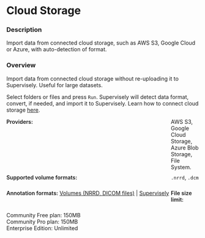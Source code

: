 # Cloud Storage

### Description

Import data from connected cloud storage, such as AWS S3, Google Cloud or Azure, with auto-detection of format.

### Overview

Import data from connected cloud storage without re-uploading it to Supervisely. Useful for large datasets.

Select folders or files and press `Run`. Supervisely will detect data format, convert, if needed, and import it to Supervisely. Learn how to connect cloud storage <a href="https://docs.supervisely.com/enterprise-edition/advanced-tuning/s3" target="_blank">here</a>.

<div style="display: grid; grid-template-columns: auto 1fr; grid-column-gap: 5px; grid-row-gap: 10px; grid-auto-rows: auto;">
  <b style="font-weight: 600; flex: none;" class="mr5">Providers:</b>
  <span>AWS S3, Google Cloud Storage, Azure Blob Storage, File System.</span>
  <b style="font-weight: 600; flex: none;" class="mr5">Supported volume formats:</b>
  <span><code>.nrrd</code>, <code>.dcm</code></span>

<b style="font-weight: 600; flex: none;" class="mr5">Annotation formats:</b>
<span>
<a href="https://raw.githubusercontent.com/supervisely-ecosystem/import-wizard-docs/master/converter_docs/volumes/volumes.md" data-key="sly-open-modal" data-modal-event="open-md-modal" >Volumes (NRRD, DICOM files)</a><span> | </span>
<a href="https://raw.githubusercontent.com/supervisely-ecosystem/import-wizard-docs/master/converter_docs/volumes/supervisely.md" data-key="sly-open-modal" data-modal-event="open-md-modal" >Supervisely</a>
</span>

<b style="font-weight: 600; flex: none;" class="mr5">File size limit:</b>

  <div>
    <div>Community Free plan: 150MB</div>
    <div>Community Pro plan: 150MB</div>
    <div>Enterprise Edition: Unlimited</div>
  </div>
</div>
